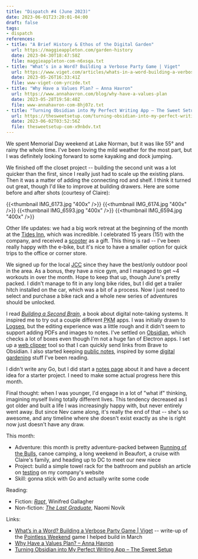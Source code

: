```yaml
---
title: "Dispatch #4 (June 2023)"
date: 2023-06-01T23:20:01-04:00
draft: false
tags:
- dispatch
references:
- title: "A Brief History & Ethos of the Digital Garden"
  url: https://maggieappleton.com/garden-history
  date: 2023-04-30T18:47:58Z
  file: maggieappleton-com-n6xsqa.txt
- title: "What’s in a Word? Building a Verbose Party Game | Viget"
  url: https://www.viget.com/articles/whats-in-a-word-building-a-verbose-party-game/
  date: 2023-05-26T16:33:41Z
  file: www-viget-com-yrczde.txt
- title: "Why Have a Values Plan? – Anna Havron"
  url: https://www.annahavron.com/blog/why-have-a-values-plan
  date: 2023-05-28T19:58:40Z
  file: www-annahavron-com-8hj07z.txt
- title: "Turning Obsidian into My Perfect Writing App – The Sweet Setup"
  url: https://thesweetsetup.com/turning-obsidian-into-my-perfect-writing-app/
  date: 2023-06-02T03:52:56Z
  file: thesweetsetup-com-x9nbdv.txt
---
```


We spent Memorial Day weekend at Lake Norman, but it was like 55° and rainy the whole time. I've been loving the mild weather for the most part, but I was definitely looking forward to some kayaking and dock jumping.

<!--more-->

We finished off the closet project -- building the second unit was a lot quicker than the first, since I really just had to scale up the existing plans. Then it was a matter of adding the connecting rod and shelf. I think it turned out great, though I'd like to improve at building drawers. Here are some before and after shots (courtesy of Claire):


{{<thumbnail IMG_6173.jpg "400x" />}}
{{<thumbnail IMG_6174.jpg "400x" />}}
{{<thumbnail IMG_6593.jpg "400x" />}}
{{<thumbnail IMG_6594.jpg "400x" />}}

Other life updates: we had a big work retreat at the beginning of the month at the [Tides Inn][1], which was incredible. I celebrated 15 years (15!) with the company, and received a [scooter][2] as a gift. This thing is rad -- I've been really happy with the e-bike, but it's nice to have a smaller option for quick trips to the office or corner store.

We signed up for the local [JCC][3] since they have the best/only outdoor pool in the area. As a bonus, they have a nice gym, and I managed to get ~4 workouts in over the month. Hope to keep that up, though June's pretty packed. I didn't manage to fit in any long bike rides, but I did get a trailer hitch installed on the car, which was a bit of a process. Now I just need to select and purchase a bike rack and a whole new series of adventures should be unlocked.

I read [_Building a Second Brain_][4], a book about digital note-taking systems. It inspired me to try out a couple different <abbr title="personal knowledge management">PKM</abbr> apps. I was initially drawn to [Logseq][5], but the editing experience was a little rough and it didn't seem to support adding PDFs and images to notes. I've settled on [Obsidian][6], which checks a lot of boxes even though I'm not a huge fan of Electron apps. I set up a [web clipper][7] tool so that I can quickly send links from Brave to Obsidian. I also started keeping [public notes][8], inspired by some [digital gardening][9] stuff I've been reading.

I didn't write any Go, but I did start a [notes page][10] about it and have a decent idea for a starter project. I need to make some actual progress here this month.

Final thought: when I was younger, I'd engage in a lot of "what if" thinking, imagining myself living totally different lives. This tendency decreased as I got older and built a life I was increasingly happy with, but never entirely went away. But since Nev came along, it's really the end of that -- she's so awesome, and any timeline where she doesn't exist exactly as she is right now just doesn't have any draw.

[1]: https://www.tidesinn.com/
[2]: https://www.segway.com/ninebot-kickscooter-max/
[3]: https://www.jewishforgood.org/
[4]: https://bookshop.org/p/books/building-a-second-brain-a-proven-method-to-organize-your-digital-life-and-unlock-your-creative-potential-tiago-forte/18265370?ean=9781982167387
[5]: https://logseq.com/
[6]: https://obsidian.md/
[7]: https://chrome.google.com/webstore/detail/obsidian-web/edoacekkjanmingkbkgjndndibhkegad
[8]: /notes/
[9]: https://maggieappleton.com/garden-history
[10]: /notes/golang/

This month:

* Adventure: this month is pretty adventure-packed between [Running of the Bulls][11], canoe camping, a long weekend in Beaufort, a cruise with Claire's family, and heading up to DC to meet our new niece
* Project: build a simple towel rack for the bathroom and publish an article on [testing][12] on my company's website
* Skill: gonna stick with Go and actually write some code

[11]: https://bullcityrunning.com/our-races/running-of-the-bulls-8k/
[12]: /notes/good-tests

Reading:

* Fiction: [_Rapt_][13], Winifred Gallagher
* Non-fiction: [_The Last Graduate_][14], Naomi Novik

[13]: https://bookshop.org/p/books/rapt-attention-and-the-focused-life-winifred-gallagher/7485226?ean=9780143116905
[14]: https://bookshop.org/p/books/the-last-graduate-naomi-novik/15537202?ean=9780593128886

Links:

* [What’s in a Word? Building a Verbose Party Game | Viget][15] -- write-up of the [Pointless Weekend][16] game I helped build in March
* [Why Have a Values Plan? – Anna Havron][17]
* [Turning Obsidian into My Perfect Writing App – The Sweet Setup][18]

[15]: https://www.viget.com/articles/whats-in-a-word-building-a-verbose-party-game/
[16]: /journal/dispatch-2-april-2023/
[17]: https://www.annahavron.com/blog/why-have-a-values-plan
[18]: https://thesweetsetup.com/turning-obsidian-into-my-perfect-writing-app/

